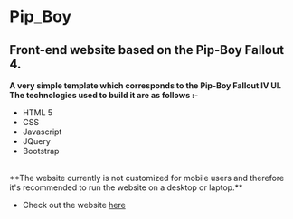 # Pip_Boy
## Front-end website based on the Pip-Boy Fallout 4.

**A very simple template which corresponds to the Pip-Boy Fallout IV UI. The technologies used to build it are as follows :-**
<br/>

* HTML 5
* CSS
* Javascript
* JQuery
* Bootstrap
<br/>
**The website currently is not customized for mobile users and therefore it's recommended to run the website on a desktop or laptop.**
   
<br/>

* Check out the website [here](https://moit-bytes.github.io/Pip_Boy/)
 
    
